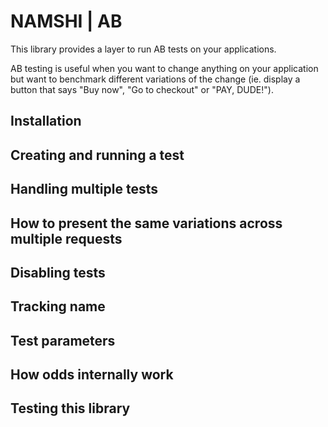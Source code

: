 # NAMSHI | AB

This library provides a layer to
run AB tests on your applications.

AB testing is useful when you want
to change anything on your application
but want to benchmark different variations
of the change (ie. display a button
that says "Buy now", "Go to checkout" or
"PAY, DUDE!").

## Installation

## Creating and running a test

## Handling multiple tests

## How to present the same variations across multiple requests

## Disabling tests

## Tracking name

## Test parameters

## How odds internally work

## Testing this library